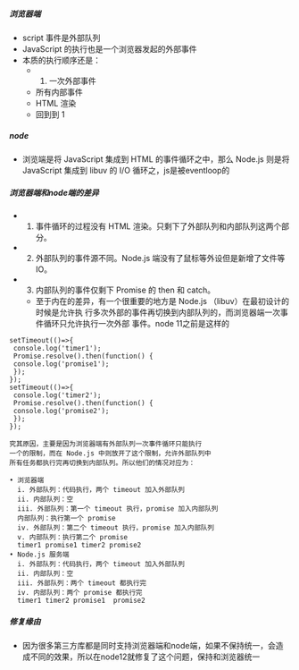 ##### 浏览器端 
- script 事件是外部队列
- JavaScript 的执⾏也是⼀个浏览器发起的外部事件
- 本质的执⾏顺序还是：
  - 1. ⼀次外部事件
  - 所有内部事件
  - HTML 渲染
  - 回到到 1

##### node
- 浏览端是将 JavaScript 集成到 HTML 的事件循环之中，那么
Node.js 则是将 JavaScript 集成到 libuv 的 I/O 循环之，js是被eventloop的

##### 浏览器端和node端的差异
- 1. 事件循环的过程没有 HTML 渲染。只剩下了外部队列和内部队列这两个部分。
- 2. 外部队列的事件源不同。Node.js 端没有了⿏标等外设但是新增了⽂件等 IO。
- 3. 内部队列的事件仅剩下 Promise 的 then 和 catch。
  - ⾄于内在的差异，有⼀个很重要的地⽅是 Node.js （libuv）在最初设计的时候是允许执
⾏多次外部的事件再切换到内部队列的，⽽浏览器端⼀次事件循环只允许执⾏⼀次外部
事件。node 11之前是这样的
```
setTimeout(()=>{
 console.log('timer1');
 Promise.resolve().then(function() {
 console.log('promise1');
 });
});
setTimeout(()=>{
 console.log('timer2');
 Promise.resolve().then(function() {
 console.log('promise2');
 });
});

究其原因，主要是因为浏览器端有外部队列⼀次事件循环只能执⾏
⼀个的限制，⽽在 Node.js 中则放开了这个限制，允许外部队列中
所有任务都执⾏完再切换到内部队列。所以他们的情况对应为：

• 浏览器端
  i. 外部队列：代码执⾏，两个 timeout 加⼊外部队列
  ii. 内部队列：空
  iii. 外部队列：第⼀个 timeout 执⾏，promise 加⼊内部队列
  内部队列：执⾏第⼀个 promise
  iv. 外部队列：第⼆个 timeout 执⾏，promise 加⼊内部队列
  v. 内部队列：执⾏第⼆个 promise
  timer1 promise1 timer2 promise2 
• Node.js 服务端
  i. 外部队列：代码执⾏，两个 timeout 加⼊外部队列
  ii. 内部队列：空
  iii. 外部队列：两个 timeout 都执⾏完
  iv. 内部队列：两个 promise 都执⾏完
  timer1 timer2 promise1  promise2 
```
##### 修复缘由
- 因为很多第三方库都是同时支持浏览器端和node端，如果不保持统一，会造成不同的效果，所以在node12就修复了这个问题，保持和浏览器统一
